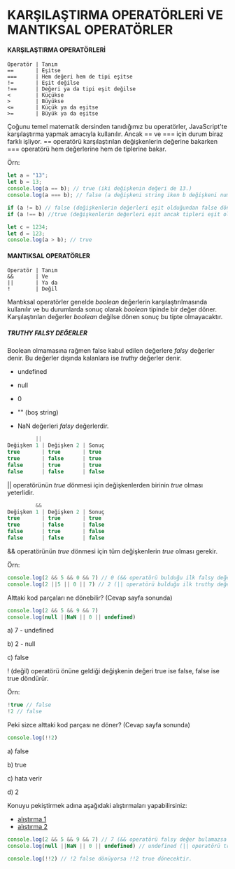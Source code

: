 # KARŞILAŞTIRMA OPERATÖRLERİ VE MANTIKSAL OPERATÖRLER



#### KARŞILAŞTIRMA OPERATÖRLERİ

```
Operatör | Tanım
==       | Eşitse
===      | Hem değeri hem de tipi eşitse
!=       | Eşit değilse
!==      | Değeri ya da tipi eşit değilse
<        | Küçükse
>        | Büyükse
<=       | Küçük ya da eşitse
>=       | Büyük ya da eşitse
```

Çoğunu temel matematik dersinden tanıdığımız bu operatörler, JavaScript'te karşılaştırma yapmak amacıyla kullanılır.  Ancak   ==   ve  ===  için durum biraz farklı işliyor.  ==  operatörü karşılaştırılan değişkenlerin değerine bakarken  ===  operatörü hem değerlerine hem de tiplerine bakar.  

Örn:

``` javascript
let a = "13";
let b = 13;
console.log(a == b); // true (iki değişkenin değeri de 13.)
console.log(a === b); // false (a değişkeni string iken b değişkeni number. Bu nedenle false.)

if (a != b) // false (değişkenlerin değerleri eşit olduğundan false döner.)
if (a !== b) //true (değişkenlerin değerleri eşit ancak tipleri eşit olmadığından true döner.)

let c = 1234;
let d = 123;
console.log(a > b); // true 
```



#### MANTIKSAL OPERATÖRLER

```
Operatör | Tanım
&&       | Ve
||       | Ya da
!        | Değil
```

Mantıksal operatörler genelde *boolean* değerlerin karşılaştırılmasında kullanılır ve bu durumlarda sonuç olarak *boolean* tipinde bir değer döner. Karşılaştırılan değerler *boolean* değilse dönen sonuç bu tipte olmayacaktır.



##### TRUTHY FALSY DEĞERLER

Boolean olmamasına rağmen false kabul edilen değerlere *falsy* değerler denir.  Bu değerler dışında kalanlara ise *truthy* değerler denir.

- undefined

- null

- 0

- "" (boş string)

- NaN  değerleri *falsy* değerlerdir.

  

```javascript
         || 
Değişken 1 | Değişken 2 | Sonuç
true       | true       | true  
true       | false      | true
false      | true       | true
false      | false      | false
```

|| operatörünün *true* dönmesi için değişkenlerden birinin *true* olması yeterlidir.



```javascript
         &&
Değişken 1 | Değişken 2 | Sonuç
true       | true       | true
true       | false      | false
false      | true       | false
false      | false      | false
```

&& operatörünün *true* dönmesi için tüm değişkenlerin *true* olması gerekir.

Örn:

```javascript
console.log(2 && 5 && 0 && 7) // 0 (&& operatörü bulduğu ilk falsy değeri yazdırır.)
console.log(2 ||5 || 0 || 7) // 2 (|| operatörü bulduğu ilk truthy değeri yazdırır.)
```



Alttaki kod parçaları ne dönebilir? (Cevap sayfa sonunda)

```javascript
console.log(2 && 5 && 9 && 7)
console.log(null ||NaN || 0 || undefined)
```

a)  7 - undefined

b) 2 - null

c) false 



! (değil) operatörü önüne geldiği değişkenin değeri true ise false, false ise true döndürür.

Örn:

```javascript
!true // false
!2 // false
```



Peki sizce alttaki kod parçası ne döner? (Cevap sayfa sonunda)

``` javascript
console.log(!!2) 
```

a) false

b) true

c) hata verir

d) 2 



Konuyu pekiştirmek adına aşağıdaki alıştırmaları yapabilirsiniz:

- [alıştırma 1](https://codepen.io/b-ra-irin/pen/bGwjgJd?editors=0011)
- [alıştırma 2](https://codepen.io/b-ra-irin/pen/YzGjLVb?editors=0010)






```javascript
console.log(2 && 5 && 9 && 7) // 7 (&& operatörü falsy değer bulamazsa okuduğu son değeri döner.)
console.log(null ||NaN || 0 || undefined) // undefined (|| operatörü truthy değer bulamazsa okuduğu son değeri döner.)
```



```javascript
console.log(!!2) // !2 false dönüyorsa !!2 true dönecektir. 
```



